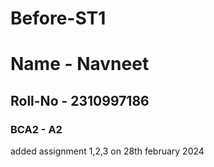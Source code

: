 # Before-ST1
<h1>Name - Navneet</h1>
<h2>Roll-No - 2310997186</h2>
<h3> BCA2 -  A2 </h3>
<p> added assignment 1,2,3 on 28th february 2024</p>